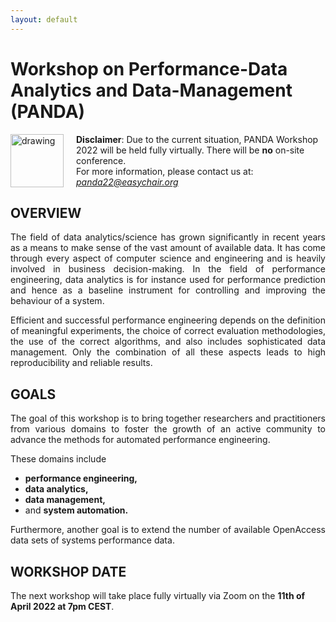 ```yaml
---
layout: default
---
```

<h1><b>Workshop on Performance-Data Analytics and Data-Management</b> (PANDA) </h1>
<img src="https://cdn.pixabay.com/photo/2017/03/08/14/20/flat-2126885_1280.png" alt="drawing" width="85" ALIGN="left" style="margin-right: 20px; margin-bottom: 20px"/> 

<b>Disclaimer</b>: Due to the current situation, PANDA Workshop 2022 will be held fully virtually. There will be <b>no</b> on-site conference. <br style="line-height:10px">
For more information, please contact us at: <i style="color: #2db04b"> panda22@easychair.org </i>

<h2><b>OVERVIEW</b></h2>
<p style="text-align: justify;">The field of data analytics/science has grown significantly in recent years as a means to make sense of the vast amount of available data. It has come through every aspect of computer science and engineering and is heavily involved in business decision-making. In the field of performance engineering, data analytics is for instance used for performance prediction and hence as a baseline instrument for controlling and improving the behaviour of a system.</p> 
<p style="text-align: justify;">Efficient and successful performance engineering depends on the definition of meaningful experiments, the choice of correct evaluation methodologies, the use of the correct algorithms, and also includes sophisticated data management. Only the combination of all these aspects leads to high reproducibility and reliable results.</p>

<h2><b>GOALS</b></h2>

<p style="text-align: justify;">The goal of this workshop is to bring together researchers and practitioners from various domains to foster the growth of an active community to advance the methods for automated performance engineering. </p>
    
<p >These domains include 
<ul>
<li><b>performance engineering,</b></li>
<li><b>data analytics,</b></li>
<li><b>data management,</b></li>
<li>and <b>system automation.</b></li>

</ul>
</p>
    
<p style="text-align: justify;">Furthermore, another goal is to extend the number of available OpenAccess data sets of systems performance data.</p>

<h2><b>WORKSHOP DATE</b></h2>

The next workshop will take place fully virtually via Zoom on the <b>11th of April 2022 at 7pm CEST</b>.
